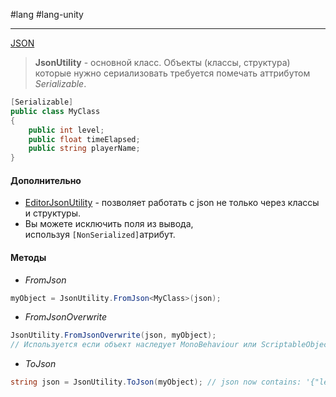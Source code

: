 #lang #lang-unity 

---
[JSON](1.%20Lang/C-sharp/Сериализация/JSON.md)

> **JsonUtility** - основной класс.
> Объекты (классы, структура) которые нужно сериализовать требуется помечать аттрибутом *Serializable*. 

```csharp
[Serializable] 
public class MyClass 
{ 
	public int level; 
	public float timeElapsed; 
	public string playerName; 
}
```

#### Дополнительно
- [EditorJsonUtility](https://docs.unity3d.com/ScriptReference/EditorJsonUtility.html) - позволяет работать с json не только через классы и структуры.
- Вы можете исключить поля из вывода, используя `[NonSerialized]`атрибут.

#### Методы
- *FromJson*
```csharp
myObject = JsonUtility.FromJson<MyClass>(json);
```
- *FromJsonOverwrite*
```csharp
JsonUtility.FromJsonOverwrite(json, myObject);
// Используется если объект наследует MonoBehaviour или ScriptableObject.
```
- *ToJson*
```csharp
string json = JsonUtility.ToJson(myObject); // json now contains: '{"level":1,"timeElapsed":47.5,"playerName":"Dr Charles Francis"}'
```

